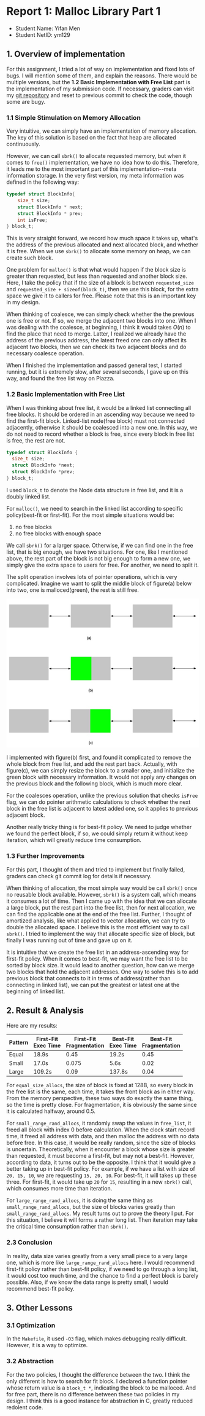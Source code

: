# Report 1: Malloc Library Part 1

- Student Name: Yifan Men
- Student NetID: ym129

## 1. Overview of implementation

For this assignment, I tried a lot of way on implementation and fixed lots of bugs. I will mention some of them, and explain the reasons. There would be multiple versions, but the **1.2 Basic Implementation with Free List** part is the implementation of my submission code. If necessary, graders can visit my [git repository](https://github.com/menyf/ECE650_HW1_malloc_impl) and reset to previous commit to check the code, though some are bugy.

### 1.1 Simple Stimulation on Memory Allocation

Very intuitive, we can simply have an implementation of memory allocation. The key of this solution is based on the fact that heap are allocated continuously. 

However, we can call `sbrk()` to allocate requested memory, but when it comes to `free()` implementation, we have no idea how to do this. Therefore, it leads me to the most important part of this implementation--meta information storage. In the very first version, my meta information was defined in the following way:

```C
typedef struct BlockInfo{
    size_t size;
    struct BlockInfo * next;
    struct BlockInfo * prev;
    int isFree;
} block_t;
```

This is very straight forward, we record how much space it takes up, what's the address of the previous allocated and next allocated block, and whether it is free. When we use `sbrk()` to allocate some memory on heap, we can create such block.

One problem for `malloc()` is that what would happen if the block size is greater than requested, but less than requested and another block size. Here, I take the policy that if the size of a block is between `requested_size` and `requested_size + sizeof(block_t)`, then we use this block, for the extra space we give it to callers for free. Please note that this is an important key in my design.

When thinking of coalesce, we can simply check whether the the previous one is free or not. If so, we merge the adjacent two blocks into one. When I was dealing with the coalesce, at beginning, I think it would takes $O(n)$ to find the place that need to merge. Latter, I realized we already have the address of the previous address, the latest freed one can only affect its adjacent two blocks, then we can check its two adjacent blocks and do necessary coalesce operation. 

When I finished the implementation and passed general test, I started running, but it is extremely slow, after several seconds, I gave up on this way, and found the free list way on Piazza.

### 1.2 Basic Implementation with Free List

When I was thinking about free list, it would be a linked list connecting all free blocks. It should be ordered in an ascending way because we need to find the first-fit block. Linked-list node(free block) must not connected adjacently, otherwise it should be coalesced into a new one. In this way, we do not need to record whether a block is free, since every block in free list is free, the rest are not.

```C
typedef struct BlockInfo {
  size_t size;
  struct BlockInfo *next;
  struct BlockInfo *prev;
} block_t;
```

I used `block_t` to denote the Node data structure in free list, and it is a doubly linked list. 

For `malloc()`, we need to search in the linked list according to specific policy(best-fit or first-fit). For the most simple situations would be:

1. no free blocks
2. no free blocks with enough space

We call `sbrk()` for a larger space. Otherwise, if we can find one in the free list, that is big enough, we have two situations. For one, like I mentioned above, the rest part of the block is not big enough to form a new one, we simply give the extra space to users for free. For another, we need to split it. 

The split operation involves lots of pointer operations, which is very complicated. Imagine we want to split the middle block of figure(a) below into two, one is malloced(green), the rest is still free.

![](media/15482951749869/15482982626811.jpg)

I implemented with figure(b) first, and found it complicated to remove the whole block from free list, and add the rest part back. Actually, with figure(c), we can simply resize the block to a smaller one, and initialize the green block with necessary information. It would not apply any changes on the previous block and the following block, which is much more clear.

For the coalesces operation, unlike the previous solution that checks `isFree` flag, we can do pointer arithmetic calculations to check whether the next block in the free list is adjacent to latest added one, so it applies to previous adjacent block.

Another really tricky thing is for best-fit policy. We need to judge whether we found the perfect block, if so, we could simply return it without keep iteration, which will greatly reduce time consumption.

### 1.3 Further Improvements

For this part, I thought of them and tried to implement but finally failed, graders can check git commit log for details if necessary.

When thinking of allocation, the most simple way would be call `sbrk()` once no reusable block available. However, `sbrk()` is a system call, which means it consumes a lot of time. Then I came up with the idea that we can allocate a large block, put the rest part into the free list, then for next allocation, we can find the applicable one at the end of the free list. Further, I thought of amortized analysis, like what applied to vector allocation, we can try to double the allocated space. I believe this is the most efficient way to call `sbrk()`. I tried to implement the way that allocate specific size of block, but finally I was running out of time and gave up on it.

It is intuitive that we create the free list in an address-ascending way for first-fit policy. When it comes to best-fit, we may want the free list to be sorted by block size. It would lead to another question, how can we merge two blocks that hold the adjacent addresses. One way to solve this is to add previous block that connects to it in terms of address(rather than connecting in linked list), we can put the greatest or latest one at the beginning of linked list. 


## 2. Result & Analysis

Here are my results:

| Pattern | First-Fit<Br>Exec Time | First-Fit<Br>Fragmentation | Best-Fit<Br>Exec Time | Best-Fit<Br>Fragmentation |
| --- | --- | --- | --- | --- |
| Equal | 18.9s | 0.45 | 19.2s | 0.45 |
| Small | 17.0s | 0.075 | 5.6s | 0.02 |
| Large | 109.2s | 0.09 | 137.8s | 0.04 |


For `equal_size_allocs`, the size of block is fixed at 128B, so every block in the free list is the same, each time, it takes the front block as in either way. From the memory perspective, these two ways do exactly the same thing, so the time is pretty close. For fragmentation, it is obviously the same since it is calculated halfway, around 0.5.

For `small_range_rand_allocs`, it randomly swap the values in `free_list`, it freed all block with index 0 before calculation. When the clock start record time, it freed all address with data, and then malloc the address with no data before free. In this case, it would be really random, since the size of blocks is uncertain. Theoretically, when it encounter a block whose size is greater than requested, it must become a first-fit, but may not a best-fit. However, according to data, it turns out to be the opposite. I think that it would give a better taking up in best-fit policy. For example, if we have a list with size of `20, 15, 10`, we are requesting `15, 20, 10`. For best-fit, it will takes up these three. For first-fit, it would take up `20` for `15`, resulting in a new `sbrk()` call, which consumes more time than iteration.
 

For `large_range_rand_allocs`, it is doing the same thing as `small_range_rand_allocs`, but the size of blocks varies greatly than `small_range_rand_allocs`. My result turns out to prove the theory I put. For this situation, I believe it will forms a rather long list. Then iteration may take the critical time consumption rather than `sbrk()`.


### 2.3 Conclusion

In reality, data size varies greatly from a very small piece to a very large one, which is more like `large_range_rand_allocs` here. I would recommend first-fit policy rather than best-fit policy, if we need to go through a long list, it would cost too much time, and the chance to find a perfect block is barely possible. Also, if we know the data range is pretty small, I would recommend best-fit policy.


## 3. Other Lessons

### 3.1 Optimization
In the `Makefile`, it used `-O3` flag, which makes debugging really difficult. However, it is a way to optimize.

### 3.2 Abstraction
For the two policies, I thought the difference between the two. I think the only different is how to search for fit block. I declared a function pointer whose return value is a `block_t *`, indicating the block to be malloced. And for free part, there is no difference between these two policies in my design. I think this is a good instance for abstraction in C, greatly reduced redolent code.
